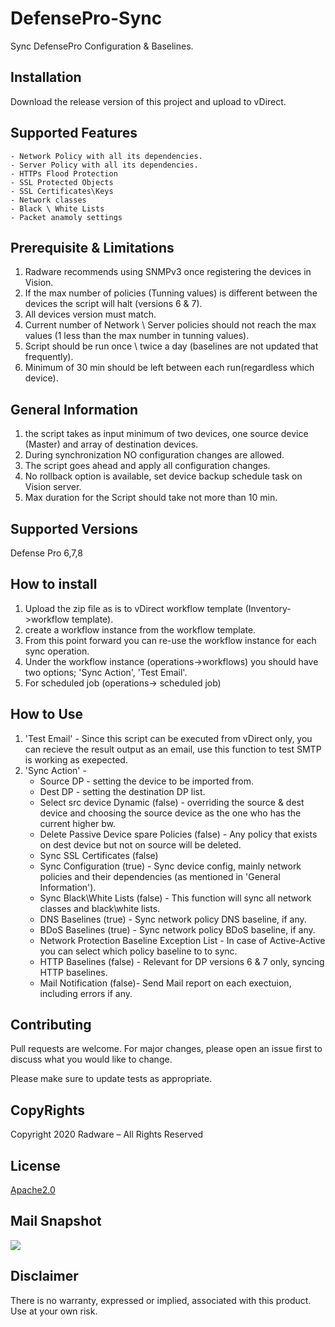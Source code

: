 # DefensePro-Sync

Sync DefensePro Configuration & Baselines.

## Installation

Download the release version of this project and upload to vDirect.

## Supported Features

	- Network Policy with all its dependencies.
	- Server Policy with all its dependencies.
	- HTTPs Flood Protection
	- SSL Protected Objects
	- SSL Certificates\Keys
	- Network classes
	- Black \ White Lists
	- Packet anamoly settings

## Prerequisite & Limitations

1. Radware recommends using SNMPv3 once registering the devices in Vision.
2. If the max number of policies (Tunning values) is different between the devices the script will halt (versions 6 & 7).
3. All devices version must match.
4. Current number of Network \ Server policies should not reach the max values (1 less than the max number in tunning values).
5. Script should be run once \ twice a day (baselines are not updated that frequently).
6. Minimum of 30 min should be left between each run(regardless which device).

## General Information

1. the script takes as input minimum of two devices, one source device (Master) and array of destination devices.
2. During synchronization NO configuration changes are allowed.
3. The script goes ahead and apply all configuration changes.
4. No rollback option is available, set device backup schedule task on Vision server.
5. Max duration for the Script should take not more than 10 min.

## Supported Versions
Defense Pro 6,7,8

## How to install

1. Upload the zip file as is to vDirect workflow template (Inventory->workflow template).
2. create a workflow instance from the workflow template.
3. From this point forward you can re-use the workflow instance for each sync operation.
4. Under the workflow instance (operations->workflows) you should have two options; 'Sync Action', 'Test Email'.
5. For scheduled job (operations-> scheduled job)

## How to Use
1. 'Test Email' - Since this script can be executed from vDirect only, you can recieve the result output as an email, use this function
	to test SMTP is working as exepected.
2. 'Sync Action' - 
	* Source DP - setting the device to be imported from.
	* Dest DP - setting the destination DP list.
    * Select src device Dynamic (false) - overriding the source & dest device and choosing the source device as the one who has the current higher bw.
	* Delete Passive Device spare Policies (false) - Any policy that exists on dest device but not on source will be deleted.
	* Sync SSL Certificates (false)
	* Sync Configuration (true) - Sync device config, mainly network policies and their dependencies (as mentioned in 'General Information').
	* Sync Black\White Lists (false) - This function will sync all network classes and black\white lists.
	* DNS Baselines (true) - Sync network policy DNS baseline, if any.
	* BDoS Baselines (true) - Sync network policy BDoS baseline, if any.
	* Network Protection Baseline Exception List - In case of Active-Active you can select which policy baseline to to sync.
	* HTTP Baselines (false) - Relevant for DP versions 6 & 7 only, syncing HTTP baselines.
	* Mail Notification (false)- Send Mail report on each exectuion, including errors if any.

## Contributing
Pull requests are welcome. For major changes, please open an issue first to discuss what you would like to change.

Please make sure to update tests as appropriate.

## CopyRights
Copyright 2020 Radware – All Rights Reserved

## License
[Apache2.0](https://choosealicense.com/licenses/apache-2.0/)

## Mail Snapshot
![](https://i.imgur.com/gCW3gzx.png)

## Disclaimer
There is no warranty, expressed or implied, associated with this product.
Use at your own risk.
